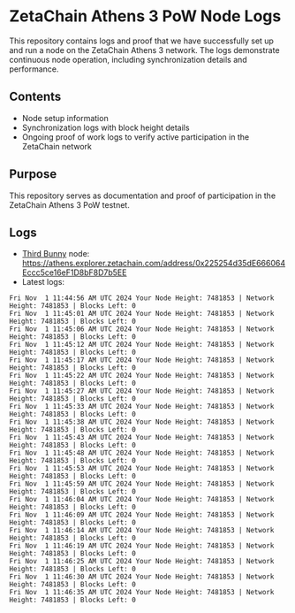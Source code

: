# ZetaChain Athens 3 PoW Node Logs
This repository contains logs and proof that we have successfully set up and run a node on the ZetaChain Athens 3 network. The logs demonstrate continuous node operation, including synchronization details and performance.

## Contents
- Node setup information
- Synchronization logs with block height details
- Ongoing proof of work logs to verify active participation in the ZetaChain network

## Purpose
This repository serves as documentation and proof of participation in the ZetaChain Athens 3 PoW testnet.

## Logs

- [Third Bunny](https://thirdbunny.xyz/) node: https://athens.explorer.zetachain.com/address/0x225254d35dE666064Eccc5ce16eF1D8bF8D7b5EE
- Latest logs:
```
Fri Nov  1 11:44:56 AM UTC 2024 Your Node Height: 7481853 | Network Height: 7481853 | Blocks Left: 0
Fri Nov  1 11:45:01 AM UTC 2024 Your Node Height: 7481853 | Network Height: 7481853 | Blocks Left: 0
Fri Nov  1 11:45:06 AM UTC 2024 Your Node Height: 7481853 | Network Height: 7481853 | Blocks Left: 0
Fri Nov  1 11:45:12 AM UTC 2024 Your Node Height: 7481853 | Network Height: 7481853 | Blocks Left: 0
Fri Nov  1 11:45:17 AM UTC 2024 Your Node Height: 7481853 | Network Height: 7481853 | Blocks Left: 0
Fri Nov  1 11:45:22 AM UTC 2024 Your Node Height: 7481853 | Network Height: 7481853 | Blocks Left: 0
Fri Nov  1 11:45:27 AM UTC 2024 Your Node Height: 7481853 | Network Height: 7481853 | Blocks Left: 0
Fri Nov  1 11:45:33 AM UTC 2024 Your Node Height: 7481853 | Network Height: 7481853 | Blocks Left: 0
Fri Nov  1 11:45:38 AM UTC 2024 Your Node Height: 7481853 | Network Height: 7481853 | Blocks Left: 0
Fri Nov  1 11:45:43 AM UTC 2024 Your Node Height: 7481853 | Network Height: 7481853 | Blocks Left: 0
Fri Nov  1 11:45:48 AM UTC 2024 Your Node Height: 7481853 | Network Height: 7481853 | Blocks Left: 0
Fri Nov  1 11:45:53 AM UTC 2024 Your Node Height: 7481853 | Network Height: 7481853 | Blocks Left: 0
Fri Nov  1 11:45:59 AM UTC 2024 Your Node Height: 7481853 | Network Height: 7481853 | Blocks Left: 0
Fri Nov  1 11:46:04 AM UTC 2024 Your Node Height: 7481853 | Network Height: 7481853 | Blocks Left: 0
Fri Nov  1 11:46:09 AM UTC 2024 Your Node Height: 7481853 | Network Height: 7481853 | Blocks Left: 0
Fri Nov  1 11:46:14 AM UTC 2024 Your Node Height: 7481853 | Network Height: 7481853 | Blocks Left: 0
Fri Nov  1 11:46:19 AM UTC 2024 Your Node Height: 7481853 | Network Height: 7481853 | Blocks Left: 0
Fri Nov  1 11:46:25 AM UTC 2024 Your Node Height: 7481853 | Network Height: 7481853 | Blocks Left: 0
Fri Nov  1 11:46:30 AM UTC 2024 Your Node Height: 7481853 | Network Height: 7481853 | Blocks Left: 0
Fri Nov  1 11:46:35 AM UTC 2024 Your Node Height: 7481853 | Network Height: 7481853 | Blocks Left: 0
```
